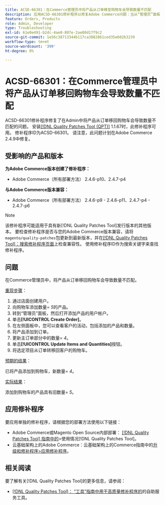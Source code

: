 ```yaml
---
title: ACSD-66301：在Commerce管理员中将产品从订单移至购物车会导致数量不匹配
description: 应用ACSD-66301修补程序以修复Adobe Commerce问题：当从“管理员”面板创建订单时，客户购物车中的产品在添加到订单后未删除。
feature: Orders, Products
role: Admin, Developer
type: Troubleshooting
exl-id: 61e0e491-b2dc-4ae0-807e-2ae80d17f9c2
source-git-commit: 1e56c38713344b117ca3882861ced35e602b3239
workflow-type: tm+mt
source-wordcount: '399'
ht-degree: 0%

---
```


# ACSD-66301：在Commerce管理员中将产品从订单移回购物车会导致数量不匹配

ACSD-66301修补程序修复了在Admin中将产品从订单移回购物车会导致数量不匹配的问题。 安装[[!DNL Quality Patches Tool (QPT)]](/help/tools/quality-patches-tool/quality-patches-tool-to-self-serve-quality-patches.md) 1.1.67时，此修补程序可用。 修补程序ID为ACSD-66301。 请注意，此问题计划在Adobe Commerce 2.4.9中修复。

## 受影响的产品和版本

**为Adobe Commerce版本创建了修补程序：**

* Adobe Commerce（所有部署方法） 2.4.6-p10、2.4.7-p4

**与Adobe Commerce版本兼容：**

* Adobe Commerce（所有部署方法） 2.4.6-p9 - 2.4.6-p11、2.4.7-p4 - 2.4.7-p6

>[!NOTE]
>
>该修补程序可能适用于具有新[!DNL Quality Patches Tool]发行版本的其他版本。 要检查修补程序是否与您的Adobe Commerce版本兼容，请将`magento/quality-patches`包更新到最新版本，并在[[!DNL Quality Patches Tool]：搜索修补程序页面](https://experienceleague.adobe.com/tools/commerce-quality-patches/index.html)上检查兼容性。 使用修补程序ID作为搜索关键字来查找修补程序。

## 问题

在Commerce管理员中，将产品从订单移回购物车会导致数量不匹配。

<u>重现步骤</u>：

1. 通过店面创建用户。
2. 向购物车添加数量= *5*&#x200B;的产品。
3. 转到“管理员”面板，然后打开添加产品的用户帐户。
4. 单击&#x200B;**[!UICONTROL Create Order]**。
5. 在左侧面板中，您可以查看客户的活动，包括添加的产品和数量。
6. 将产品添加到订单。
7. 更新主订单部分中的数量= *4*。
8. 单击&#x200B;**[!UICONTROL Update Items and Quantities]**&#x200B;按钮。
9. 将选定项目从订单转移回客户的购物车。

<u>预期的结果</u>：

已将产品添加到购物车，新数量= *4*。

<u>实际结果</u>：

添加到购物车的产品具有旧数量= *5*。

## 应用修补程序

要应用单独的修补程序，请根据您的部署方法使用以下链接：

* Adobe Commerce或Magento Open Source内部部署： [[!DNL Quality Patches Tool] 指南中的](/help/tools/quality-patches-tool/usage.md)>使用情况[!DNL Quality Patches Tool]。
* 云基础架构上的Adobe Commerce：云基础架构上的Commerce指南中的[升级和修补程序>应用修补程序](https://experienceleague.adobe.com/docs/commerce-cloud-service/user-guide/develop/upgrade/apply-patches.html)。

## 相关阅读

要了解有关[!DNL Quality Patches Tool]的更多信息，请参阅：

* [[!DNL Quality Patches Tool]： “工具”指南中用于高质量修补程序的](/help/tools/quality-patches-tool/quality-patches-tool-to-self-serve-quality-patches.md)的自助服务工具。
